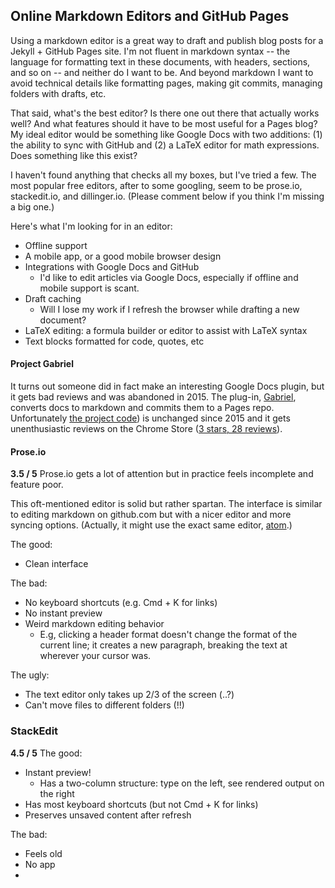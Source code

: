 ## Online Markdown Editors and GitHub Pages

Using a markdown editor is a great way to draft and publish blog posts for a Jekyll + GitHub Pages site. I'm not fluent in markdown syntax -- the language for formatting text in these documents, with headers, sections, and so on -- and neither do I want to be. And beyond markdown I want to avoid technical details like formatting pages, making git commits, managing folders with drafts, etc. 

That said, what's the best editor? Is there one out there that actually works well? And what features should it have to be most useful for a Pages blog? My ideal editor would be something like Google Docs with two additions: (1) the ability to sync with GitHub and (2) a LaTeX editor for math expressions. Does something like this exist?

I haven't found anything that checks all my boxes, but I've tried a few. The most popular free editors, after to some googling, seem to be prose.io, stackedit.io, and dillinger.io. (Please comment below if you think I'm missing a big one.)

Here's what I'm looking for in an editor:
- Offline support
- A mobile app, or a good mobile browser design
- Integrations with Google Docs and GitHub
	- I'd like to edit articles via Google Docs, especially if offline and mobile support is scant.
- Draft caching
	-  Will I lose my work if I refresh the browser while drafting a new document?
- LaTeX editing: a formula builder or editor to assist with LaTeX syntax
- Text blocks formatted for code, quotes, etc

#### Project Gabriel

It turns out someone did in fact make an interesting Google Docs plugin, but it gets bad reviews and was abandoned in 2015. The plug-in, [Gabriel](https://educ.io/extensions/gabriel), converts docs to markdown and commits them to a Pages repo. Unfortunately [the project code](https://github.com/thiscouldbejd/Gabriel)) is unchanged since 2015 and it gets unenthusiastic reviews on the Chrome Store ([3 stars, 28 reviews](https://chrome.google.com/webstore/detail/gabriel/okimajjeocnndpifeelaajdebkkbckff)). 

#### Prose.io

**3.5 / 5** 
Prose.io gets a lot of attention but in practice feels incomplete and feature poor. 

 This oft-mentioned editor is solid but rather spartan. The interface is similar to editing markdown on github.com but with a nicer editor and more syncing options. (Actually, it might use the exact same editor, [atom](atom.io).)

 The good:
- Clean interface

The bad:
- No keyboard shortcuts (e.g. Cmd + K for links)
- No instant preview
- Weird markdown editing behavior
  - E.g, clicking a header format doesn't change the format of the current line; it creates a new paragraph, breaking the text at wherever your cursor was. 

The ugly:
- The text editor only takes up 2/3 of the screen (..?)
- Can't move files to different folders (!!)

### StackEdit

**4.5 / 5** 
The good:
- Instant preview!
	- Has a two-column structure: type on the left, see rendered output on the right
- Has most keyboard shortcuts (but not Cmd + K for links)
- Preserves unsaved content after refresh

The bad:
- Feels old
- No app
- 
<!--stackedit_data:
eyJoaXN0b3J5IjpbLTc0NzE5MDQxNSwyMTE0MzI3MTZdfQ==
-->